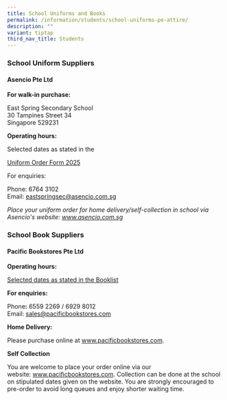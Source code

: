 ```yaml
---
title: School Uniforms and Books
permalink: /information/students/school-uniforms-pe-attire/
description: ""
variant: tiptap
third_nav_title: Students
---
```

<h3><strong>School Uniform Suppliers</strong></h3>
<h4><strong>Asencio Pte Ltd</strong></h4>
<p><strong>For walk-in purchase:</strong>
</p>
<p>East Spring Secondary School
<br>30 Tampines Street 34
<br>Singapore 529231</p>
<p><strong>Operating hours:</strong>
</p>
<p>Selected dates as stated in the</p>
<p><a href="/files/2025/Uniform_Order_Form_2025.pdf" rel="noopener nofollow" target="_blank">Uniform Order Form 2025</a>
</p>
<p>For enquiries:
<br>
</p>
<p></p>
<p></p>
<p>Phone: 6764 3102
<br>Email:&nbsp;<a href="mailto:eastspringsec@asencio.com.sg" rel="noopener noreferrer nofollow" target="">eastspringsec@asencio.com.sg</a>
</p>
<p><em>Place your uniform order for home delivery/self-collection in school via Asencio's website:&nbsp;<a href="http://www.asencio.com.sg/" rel="noopener" target="_blank">www.asencio.com.sg</a></em>
</p>
<p></p>
<h3><strong>School Book Suppliers</strong></h3>
<h4><strong>Pacific Bookstores Pte Ltd</strong></h4>
<p><strong>Operating hours:</strong>
</p>
<p><a href="/school-information/booklist-2024" rel="noopener noreferrer nofollow" target="">Selected dates as stated in the Booklist</a>
</p>
<p><strong>For enquiries:</strong>
</p>
<p>Phone<strong>:</strong>&nbsp;6559 2269 / 6929 8012
<br>Email:&nbsp;<a href="mailto:sales@pacificbookstores.com" rel="noopener noreferrer nofollow" target="">sales@pacificbookstores.com</a>
</p>
<p><strong>Home Delivery:<br></strong>
</p>
<p>Please purchase online at&nbsp;<a href="http://www.pacificbookstores.com/" rel="noopener" target="_blank">www.pacificbookstores.com</a>.</p>
<p><strong>Self Collection</strong>
</p>
<p>You are welcome to place your order online via our website:&nbsp;<a href="http://www.pacificbookstores.com/" rel="noopener" target="_blank">www.pacificbookstores.com</a>.
Collection can be done at the school on stipulated dates given on the website.
You are strongly encouraged to pre-order to avoid long queues and enjoy
shorter waiting time.</p>
<p></p>